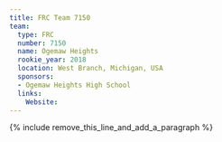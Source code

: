 ```yaml
---
title: FRC Team 7150
team:
  type: FRC
  number: 7150
  name: Ogemaw Heights
  rookie_year: 2018
  location: West Branch, Michigan, USA
  sponsors:
  - Ogemaw Heights High School
  links:
    Website:
---
```


{% include remove_this_line_and_add_a_paragraph %}